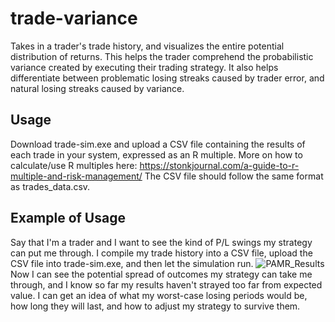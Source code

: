 # trade-variance
Takes in a trader's trade history, and visualizes the entire potential distribution of returns. This helps the trader comprehend the probabilistic variance created by executing their trading strategy. It also helps differentiate between problematic losing streaks caused by trader error, and natural losing streaks caused by variance.

## Usage
Download trade-sim.exe and upload a CSV file containing the results of each trade in your system, expressed as an R multiple. More on how to calculate/use R multiples here: https://stonkjournal.com/a-guide-to-r-multiple-and-risk-management/
The CSV file should follow the same format as trades_data.csv.

## Example of Usage 
Say that I'm a trader and I want to see the kind of P/L swings my strategy can put me through. I compile my trade history into a CSV file, upload the CSV file into trade-sim.exe, and then let the simulation run.
![PAMR_Results](https://github.com/UndauntedFish/trade-variance/assets/58181651/cbb20b43-3537-402c-91ec-13ad8c6e6369)
Now I can see the potential spread of outcomes my strategy can take me through, and I know so far my results haven't strayed too far from expected value. I can get an idea of what my worst-case losing periods would be, how long they will last, and how to adjust my strategy to survive them.
